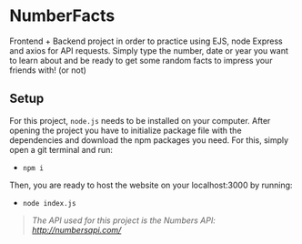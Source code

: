 # NumberFacts
Frontend + Backend project in order to practice using EJS, node Express and axios for API requests. 
Simply type the number, date or year you want to learn about and be ready to get some random facts to impress your friends with! (or not)

## Setup
For this project, `node.js` needs to be installed on your computer. 
After opening the project you have to initialize package file with the dependencies and download the npm packages you need. 
For this, simply open a git terminal and run: 

* `npm i`

Then, you are ready to host the website on your localhost:3000 by running: 

* `node index.js`


> *The API used for this project is the Numbers API: http://numbersapi.com/*
